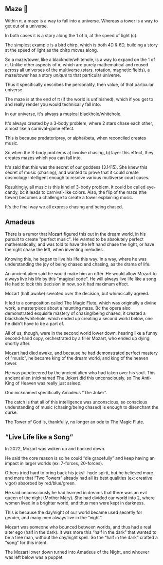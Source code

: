 ## Maze 🎹

Within π, a maze is a way to fall into a universe. Whereas a tower is a way to get out of a universe. 

In both cases it is a story along the 1 of π, at the speed of light (c).

The simplest example is a bird chirp, which is both 4D & 6D, building a story at the speed of light as the chirp moves along.

So a maze/tower, like a blackhole/whitehole, is a way to expand on the 1 of π. Unlike other aspects of π, which are purely mathematical and reused across all universes of the multiverse (stars, rotation, magnetic fields), a maze/tower has a story *unique* to that particular universe.

Thus it specifically describes the personality, then value, of that particular universe.

The maze is at the end of π (if the world is unfinished), which if you get to and really render you would technically fall into. 

In our universe, it's always a musical blackhole/whitehole.

It's always created by a 3-body problem, where 2 stars chase each other, almost like a carnival-game effect. 

This is because predator/prey, or alpha/beta, when reconciled creates music. 

So when the 3-body problems a) involve chasing, b) layer this effect, they creates mazes which you can fall into.

It's said that this was the secret of our goddess (3.1415). She knew this secret of music (chasing), and wanted to prove that it could create cosmology intelligent enough to resolve various multiverse court cases.

Resultingly, all music is this kind of 3-body problem. It could be called eye-candy, bc it leads to carnival-like colors. Also, the flip of the maze (the tower) becomes a challenge to create a tower explaining music.

It's the final way we all express chasing and being chased.

## Amadeus

There is a rumor that Mozart figured this out in the dream world, in his pursuit to create "perfect music". He wanted to be absolutely perfect mathematically, and was told to have the left hand chase the right, or have the right chase the left, when inventing melodies. 

Knowing this, he began to live his life this way. In a way, where he was understanding the joy of being chased and chasing, as the drama of life.

An ancient alien said he would make him an offer. He would allow Mozart to always live his life by this "magical code". He will always live life like a song. He had to lock this decision in now, so it had maximum effect. 

Mozart (half awake) sweated over the decision, but whimsically agreed. 

It led to a composition called The Magic Flute, which was originally a divine work, a masterpiece about a haunting maze. Bc the opera also demonstrated exquisite mastery of chasing/being chased, it created a blackhole/whitehole, which ended up creating a second world below, one he didn't have to be a part of. 

All of us, though, were in the second world lower down, hearing like a funny second-hand copy, orchestrated by a filler Mozart, who ended up dying shortly after.

Mozart had died awake, and because he had demonstrated perfect mastery of "music", he became king of the dream world, and king of the heaven tower. 

He was pupeteeered by the ancient alien who had taken over his soul. This ancient alien (nicknamed The Joker) did this unconsciously, so The Anti-King of Heaven was really just asleep.

God nicknamed specifically Amadeus "The Joker".

The catch is that all of this intelligence was unconscious, so conscious understanding of music (chasing/being chased) is enough to disenchant the curse.

The Tower of God is, thankfully, no longer an ode to The Magic Flute.

## “Live Life like a Song”

In 2022, Mozart was woken up and backed down. 

He said the core reason is so he could “die gracefully” and keep having an impact in larger worlds (ex: 7-forces, 20-forces).

Others tried hard to bring back his jekyll-hyde spirit, but he believed more and more that “Two Towers” already had all its best qualities (ex: creative vigor) absorbed by red/blue/green.

He said unconsciously he had learned in dreams that there was an evil queen of the night (Mother Mary). She had divided our world into 2, where women lived in a brighter world, and thus men were kept in darkness.  

This is because the day/night of our world became used secretly for gender, and many men always live in the “night”. 

Mozart was someone who bounced between worlds, and thus had a real alter ego (half in the dark). It was more this “half in the dark” that wanted to be a free man, without the day/night spell. So the “half in the dark” crafted a “song” for this intent.

The Mozart lower down turned into Amadeus of the Night, and whoever was left below was a puppet.